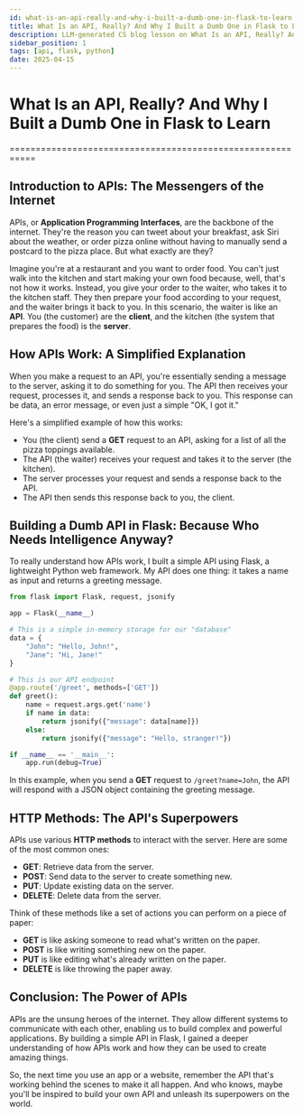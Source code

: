 ```yaml
---
id: what-is-an-api-really-and-why-i-built-a-dumb-one-in-flask-to-learn
title: What Is an API, Really? And Why I Built a Dumb One in Flask to Learn
description: LLM-generated CS blog lesson on What Is an API, Really? And Why I Built a Dumb One in Flask to Learn.
sidebar_position: 1
tags: [api, flask, python]
date: 2025-04-15
---
```


# What Is an API, Really? And Why I Built a Dumb One in Flask to Learn
===========================================================

## Introduction to APIs: The Messengers of the Internet
APIs, or **Application Programming Interfaces**, are the backbone of the internet. They're the reason you can tweet about your breakfast, ask Siri about the weather, or order pizza online without having to manually send a postcard to the pizza place. But what exactly are they?

Imagine you're at a restaurant and you want to order food. You can't just walk into the kitchen and start making your own food because, well, that's not how it works. Instead, you give your order to the waiter, who takes it to the kitchen staff. They then prepare your food according to your request, and the waiter brings it back to you. In this scenario, the waiter is like an **API**. You (the customer) are the **client**, and the kitchen (the system that prepares the food) is the **server**.

## How APIs Work: A Simplified Explanation
When you make a request to an API, you're essentially sending a message to the server, asking it to do something for you. The API then receives your request, processes it, and sends a response back to you. This response can be data, an error message, or even just a simple "OK, I got it."

Here's a simplified example of how this works:
* You (the client) send a **GET** request to an API, asking for a list of all the pizza toppings available.
* The API (the waiter) receives your request and takes it to the server (the kitchen).
* The server processes your request and sends a response back to the API.
* The API then sends this response back to you, the client.

## Building a Dumb API in Flask: Because Who Needs Intelligence Anyway?
To really understand how APIs work, I built a simple API using Flask, a lightweight Python web framework. My API does one thing: it takes a name as input and returns a greeting message.

```python
from flask import Flask, request, jsonify

app = Flask(__name__)

# This is a simple in-memory storage for our "database"
data = {
    "John": "Hello, John!",
    "Jane": "Hi, Jane!"
}

# This is our API endpoint
@app.route('/greet', methods=['GET'])
def greet():
    name = request.args.get('name')
    if name in data:
        return jsonify({"message": data[name]})
    else:
        return jsonify({"message": "Hello, stranger!"})

if __name__ == '__main__':
    app.run(debug=True)
```

In this example, when you send a **GET** request to `/greet?name=John`, the API will respond with a JSON object containing the greeting message.

## **HTTP Methods: The API's Superpowers**
APIs use various **HTTP methods** to interact with the server. Here are some of the most common ones:

* **GET**: Retrieve data from the server.
* **POST**: Send data to the server to create something new.
* **PUT**: Update existing data on the server.
* **DELETE**: Delete data from the server.

Think of these methods like a set of actions you can perform on a piece of paper:
* **GET** is like asking someone to read what's written on the paper.
* **POST** is like writing something new on the paper.
* **PUT** is like editing what's already written on the paper.
* **DELETE** is like throwing the paper away.

## Conclusion: The Power of APIs
APIs are the unsung heroes of the internet. They allow different systems to communicate with each other, enabling us to build complex and powerful applications. By building a simple API in Flask, I gained a deeper understanding of how APIs work and how they can be used to create amazing things.

So, the next time you use an app or a website, remember the API that's working behind the scenes to make it all happen. And who knows, maybe you'll be inspired to build your own API and unleash its superpowers on the world.
